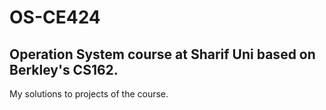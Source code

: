 # OS-CE424
Operation System course at Sharif Uni based on Berkley's CS162.
---
My solutions to projects of the course.
